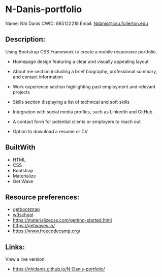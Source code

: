 # N-Danis-portfolio

Name: Nhi Danis
CWID: 885122218
Email: Ndanis@csu.fullerton.edu

## Description:

Using Bootstrap CSS Framework to create a mobile responsive portfolio.

- Homepage design featuring a clear and visually appealing layout

- About me section including a brief biography, professional summary, and contact information

- Work experience section highlighting past employment and relevant projects

- Skills section displaying a list of technical and soft skills

- Integration with social media profiles, such as LinkedIn and GitHub

- A contact form for potential clients or employers to reach out

- Option to download a resume or CV

## BuiltWith

- HTML
- CSS
- Bootstrap
- Materialize
- Get Wave

## Resource preferences:

- [getbootstrap](https://getbootstrap.com/)
- [w3school](https://www.w3schools.com/bootstrap4/)
- https://materializecss.com/getting-started.html
- https://getwaves.io/
- https://www.freecodecamp.org/

## Links:

View a live version:

- https://nhidanis.github.io/N-Danis-portfolio/
